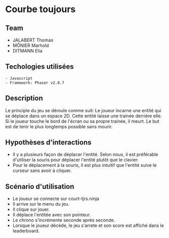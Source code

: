 # Courbe toujours

## Team
 - JALABERT Thomas
 - MÔNIER Marhold
 - DITMANN Elia
 
## Techologies utilisées

    - Javascript
    - Framework: Phaser v2.8.7

## Description

Le principle du jeu se déroule comme suit:
Le joueur incarne une entité qui se déplace dans un espace 2D.
Cette entité laisse une trainée derrière elle. Si le joueur touche le bord de l'écran ou sa propre trainée, il meurt. Le but est de tenir le plus longtemps possible sans mourir.

## Hypothèses d'interactions

- Il y a plusieurs façon de déplacer l'entité. Selon nous, il est préférable d'utiliser la souris pour déplacer l'entité plutôt que le clavier. 
- Pour le déplacement à la souris, il est plus intuitif que l'entité suive le curseur sans avoir à cliquer.

## Scénario d'utilisation

- Le joueur se connecte sur court-tjrs.ninja
- Il arrive sur le menu du jeu.
- Il clique sur jouer.
- Il déplace l'entitée avec son pointeur.
- Le chrono s'incrémente seconde après seconde.
- Lorsque le joueur décède, le jeu s'arrete et son score est affiché dans le leaderboard.